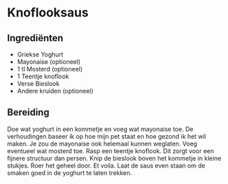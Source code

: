 # Knoflooksaus
## Ingrediënten
- Griekse Yoghurt
- Mayonaise (optioneel)
- 1 tl Mosterd (optioneel)
- 1 Teentje knoflook
- Verse Bieslook
- Andere kruiden (optioneel)

## Bereiding
Doe wat yoghurt in een kommetje en voeg wat mayonaise toe. De verhoudingen baseer ik op hoe mijn pet staat en hoe gezond ik het wil maken. Je zou de mayonaise ook helemaal kunnen weglaten. Voeg eventueel wat mosterd toe. Rasp een teentje knoflook. Dit zorgt voor een fijnere structuur dan persen. Knip de bieslook boven het kommetje in kleine stukjes. Roer het geheel door. Et voila. Laat de saus even staan om de smaken goed in de yoghurt te laten trekken.
